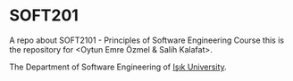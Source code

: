 # SOFT201
A repo about SOFT2101 - Principles of Software Engineering Course 
this is the repository for <Oytun Emre Özmel & Salih Kalafat>.


The Department of Software Engineering of [Işık University](https://www.isikun.edu.tr/akademik/muhendislik-fakultesi/bolumler-ve-programlar/bilgisayar-muhendisligi/programlar/lisans-programi/yazilim-muhendisligi ).
